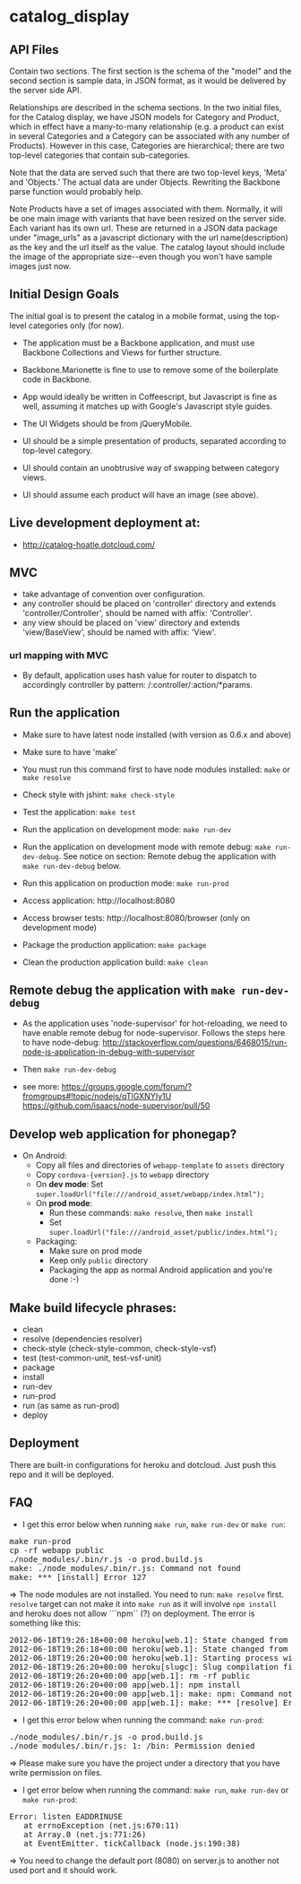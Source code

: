catalog_display
===============


API Files
------------

Contain two sections. The first section is the schema of the "model" and the second section is sample data, in JSON format, as it would be delivered by the server side API. 

Relationships are described in the schema sections. In the two initial files, for the Catalog display, we have JSON models for Category and Product, which in effect have a many-to-many relationship (e.g. a product can exist in several Categories and a Category can be associated with any number of Products). However in this case, Categories are hierarchical; there are two top-level categories that contain sub-categories.

Note that the data are served such that there are two top-level keys, 'Meta' and 'Objects.' The actual data are under Objects. Rewriting the Backbone parse function would probably help.

Note Products have a set of images associated with them. Normally, it will be one main image with variants that have been resized on the server side. Each variant has its own url. These are returned in a JSON data package under "image_urls" as a javascript dictionary with the url name(description) as the key and the url itself as the value. The catalog layout should include the image of the appropriate size--even though you won't have sample images just now. 

Initial Design Goals
-------------------------
The initial goal is to present the catalog in a mobile format, using the top-level categories only (for now).

* The application must be a Backbone application, and must use Backbone Collections and Views for further structure.
* Backbone.Marionette is fine to use to remove some of the boilerplate code in Backbone.
* App would ideally be written in Coffeescript, but Javascript is fine as well, assuming it matches up with Google's Javascript style guides.
* The UI Widgets should be from jQueryMobile.

* UI should be a simple presentation of products, separated according to top-level category.
* UI should contain an unobtrusive way of swapping between category views.
* UI should assume each product will have an image (see above).


## Live development deployment at:
* http://catalog-hoatle.dotcloud.com/


## MVC
+ take advantage of convention over configuration.
+ any controller should be placed on 'controller' directory and extends 'controller/Controller', should be named with affix: 'Controller'.
+ any view should be placed on 'view' directory and extends 'view/BaseView', should be named with affix: 'View'.

### url mapping with MVC
+ By default, application uses hash value for router to dispatch to accordingly controller by pattern: /:controller/:action/*params.

## Run the application

+ Make sure to have latest node installed (with version as 0.6.x and above)
+ Make sure to have 'make'

+ You must run this command first to have node modules installed: ```make``` or ```make resolve```

+ Check style with jshint: ```make check-style```

+ Test the application: ```make test```

+ Run the application on development mode: ```make run-dev```

+ Run the application on development mode with remote debug: ```make run-dev-debug```. See notice
 on section: Remote debug the application with ```make run-dev-debug``` below.

+ Run this application on production mode: ```make run-prod```

+ Access application: http://localhost:8080

+ Access browser tests: http://localhost:8080/browser (only on development mode)

+ Package the production application: ```make package```

+ Clean the production application build: ```make clean```

## Remote debug the application with ```make run-dev-debug```

+ As the application uses 'node-supervisor' for hot-reloading, we need to have enable remote debug
for node-supervisor. Follows the steps here to have node-debug:
http://stackoverflow.com/questions/6468015/run-node-js-application-in-debug-with-supervisor

+ Then ```make run-dev-debug```

+ see more:
https://groups.google.com/forum/?fromgroups#!topic/nodejs/qTlGXNYIy1U
https://github.com/isaacs/node-supervisor/pull/50

## Develop web application for phonegap?
* On Android:
  * Copy all files and directories of ```webapp-template``` to ```assets``` directory
  * Copy ```cordova-{version}.js``` to ```webapp``` directory
  * On **dev mode**: Set ```super.loadUrl("file:///android_asset/webapp/index.html");```
  * On **prod mode**:
      * Run these commands: ```make resolve```, then ```make install```
      * Set ```super.loadUrl("file:///android_asset/public/index.html");```
  * Packaging:
      * Make sure on prod mode
      * Keep only ```public``` directory
      * Packaging the app as normal Android application and you're done :-)

## Make build lifecycle phrases:

+ clean
+ resolve (dependencies resolver)
+ check-style (check-style-common, check-style-vsf)
+ test (test-common-unit, test-vsf-unit)
+ package
+ install
+ run-dev
+ run-prod
+ run (as same as run-prod)
+ deploy

## Deployment

There are built-in configurations for heroku and dotcloud. Just push this repo and it will be deployed.

## FAQ

+ I get this error below when running ```make run```, ```make run-dev``` or ```make run```:
<pre>
make run-prod
cp -rf webapp public
./node_modules/.bin/r.js -o prod.build.js
make: ./node_modules/.bin/r.js: Command not found
make: *** [install] Error 127
</pre>

=> The node modules are not installed. You need to run: ```make resolve``` first. ```resolve``` target can not make it into ```make run```
as it will involve ```npm install``` and heroku does not allow ```npm`` (?) on deployment. The error is something like this:
<pre>
2012-06-18T19:26:18+00:00 heroku[web.1]: State changed from crashed to created
2012-06-18T19:26:18+00:00 heroku[web.1]: State changed from created to starting
2012-06-18T19:26:20+00:00 heroku[web.1]: Starting process with command `make run`
2012-06-18T19:26:20+00:00 heroku[slugc]: Slug compilation finished
2012-06-18T19:26:20+00:00 app[web.1]: rm -rf public
2012-06-18T19:26:20+00:00 app[web.1]: npm install
2012-06-18T19:26:20+00:00 app[web.1]: make: npm: Command not found
2012-06-18T19:26:20+00:00 app[web.1]: make: *** [resolve] Error 12
</pre>

+ I get this error below when running the command: ```make run-prod```:
<pre>
./node_modules/.bin/r.js -o prod.build.js
./node_modules/.bin/r.js: 1: /bin: Permission denied
</pre>

=> Please make sure you have the project under a directory that you have write permission on files.

+ I get error below when running the command: ```make run```, ```make run-dev``` or ```make run-prod```:
<pre>
Error: listen EADDRINUSE
   at errnoException (net.js:670:11)
   at Array.0 (net.js:771:26)
   at EventEmitter._tickCallback (node.js:190:38)
</pre>

=> You need to change the default port (8080) on server.js to another not used port and it should work.
